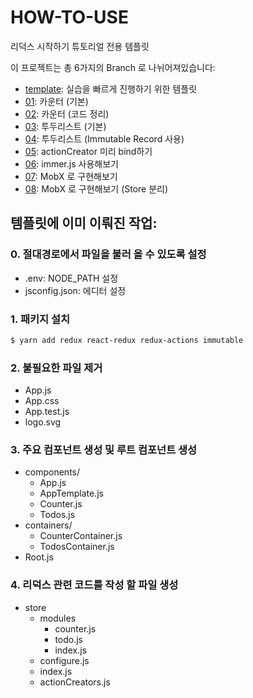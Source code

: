 # HOW-TO-USE

리덕스 시작하기 튜토리얼 전용 템플릿

이 프로젝트는 총 6가지의 Branch 로 나뉘어져있습니다:

- [template](https://github.com/vlpt-playground/begin-redux/tree/template): 실습을 빠르게 진행하기 위한 템플릿
- [01](https://github.com/vlpt-playground/begin-redux/tree/01): 카운터 (기본)
- [02](https://github.com/vlpt-playground/begin-redux/tree/02): 카운터 (코드 정리)
- [03](https://github.com/vlpt-playground/begin-redux/tree/03): 투두리스트 (기본)
- [04](https://github.com/vlpt-playground/begin-redux/tree/04): 투두리스트 (Immutable Record 사용)
- [05](https://github.com/vlpt-playground/begin-redux/tree/05): actionCreator 미리 bind하기
- [06](https://github.com/vlpt-playground/begin-redux/tree/06): immer.js 사용해보기
- [07](https://github.com/vlpt-playground/begin-redux/tree/06): MobX 로 구현해보기
- [08](https://github.com/vlpt-playground/begin-redux/tree/06): MobX 로 구현해보기 (Store 분리)

## 템플릿에 이미 이뤄진 작업:

### 0. 절대경로에서 파일을 불러 올 수 있도록 설정

- .env: NODE_PATH 설정
- jsconfig.json: 에디터 설정

### 1. 패키지 설치
```bash
$ yarn add redux react-redux redux-actions immutable
```

### 2. 불필요한 파일 제거
- App.js
- App.css
- App.test.js
- logo.svg

### 3. 주요 컴포넌트 생성 및 루트 컴포넌트 생성

- components/
  - App.js
  - AppTemplate.js
  - Counter.js
  - Todos.js
- containers/
  - CounterContainer.js
  - TodosContainer.js
- Root.js

### 4. 리덕스 관련 코드를 작성 할 파일 생성
- store
  - modules
    - counter.js
    - todo.js
    - index.js
  - configure.js
  - index.js
  - actionCreators.js